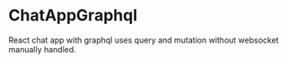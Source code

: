 # ChatAppGraphql

React chat app with graphql uses query and mutation without websocket manually handled.
